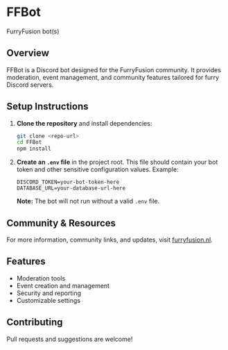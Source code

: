 # FFBot
FurryFusion bot(s)

## Overview
FFBot is a Discord bot designed for the FurryFusion community. It provides moderation, event management, and community features tailored for furry Discord servers.

## Setup Instructions
1. **Clone the repository** and install dependencies:
   ```sh
   git clone <repo-url>
   cd FFBot
   npm install
   ```
2. **Create an `.env` file** in the project root. This file should contain your bot token and other sensitive configuration values. Example:
   ```env
   DISCORD_TOKEN=your-bot-token-here
   DATABASE_URL=your-database-url-here
   ```
   **Note:** The bot will not run without a valid `.env` file.

## Community & Resources
For more information, community links, and updates, visit [furryfusion.nl](https://furryfusion.nl).

## Features
- Moderation tools
- Event creation and management
- Security and reporting
- Customizable settings

## Contributing
Pull requests and suggestions are welcome!
